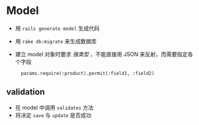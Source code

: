# Model

* 用 `rails generate model` 生成代码
* 用 `rake db:migrate` 来生成数据库
* 建立 model 对象时要求 *强类型* ，不能直接用 JSON 来反射，而需要指定各个字段

		params.require(:product).permit(:field1, :field2)

## validation

* 在 model 中调用 `validates` 方法
* 将决定 `save` 与 `update` 是否成功
